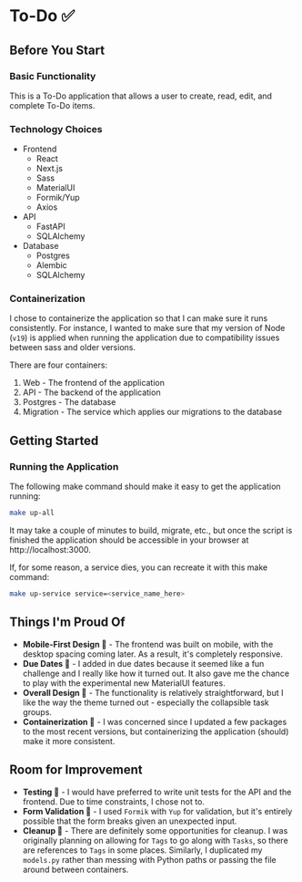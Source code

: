 # To-Do ✅

## Before You Start

### Basic Functionality

This is a To-Do application that allows a user to create, read, edit, and complete To-Do items.

### Technology Choices

- Frontend
  - React
  - Next.js
  - Sass
  - MaterialUI
  - Formik/Yup
  - Axios
- API
  - FastAPI
  - SQLAlchemy
- Database
  - Postgres
  - Alembic
  - SQLAlchemy

### Containerization

I chose to containerize the application so that I can make sure it runs consistently. For instance, I wanted to make sure that my version of Node (`v19`) is applied when running the application due to compatibility issues between sass and older versions.

There are four containers:

1. Web - The frontend of the application
2. API - The backend of the application
3. Postgres - The database
4. Migration - The service which applies our migrations to the database

## Getting Started

### Running the Application

The following make command should make it easy to get the application running:

```bash
make up-all
```

It may take a couple of minutes to build, migrate, etc., but once the script is finished the application should be accessible in your browser at http://localhost:3000.

If, for some reason, a service dies, you can recreate it with this make command:

```bash
make up-service service=<service_name_here>
```



## Things I'm Proud Of

- **Mobile-First Design 📱** - The frontend was built on mobile, with the desktop spacing coming later. As a result, it's completely responsive.
- **Due Dates 📆** - I added in due dates because it seemed like a fun challenge and I really like how it turned out. It also gave me the chance to play with the experimental new MaterialUI features.
- **Overall Design 🎨** - The functionality is relatively straightforward, but I like the way the theme turned out - especially the collapsible task groups.
- **Containerization 🐳** - I was concerned since I updated a few packages to the most recent versions, but containerizing the application (should) make it more consistent.

## Room for Improvement

- **Testing 🧪** - I would have preferred to write unit tests for the API and the frontend. Due to time constraints, I chose not to.
- **Form Validation 👀** - I used `Formik` with `Yup` for validation, but it's entirely possible that the form breaks given an unexpected input. 
- **Cleanup 🧹** - There are definitely some opportunities for cleanup. I was originally planning on allowing for `Tags` to go along with `Tasks`, so there are references to `Tags` in some places. Similarly, I duplicated my `models.py` rather than messing with Python paths or passing the file around between containers.